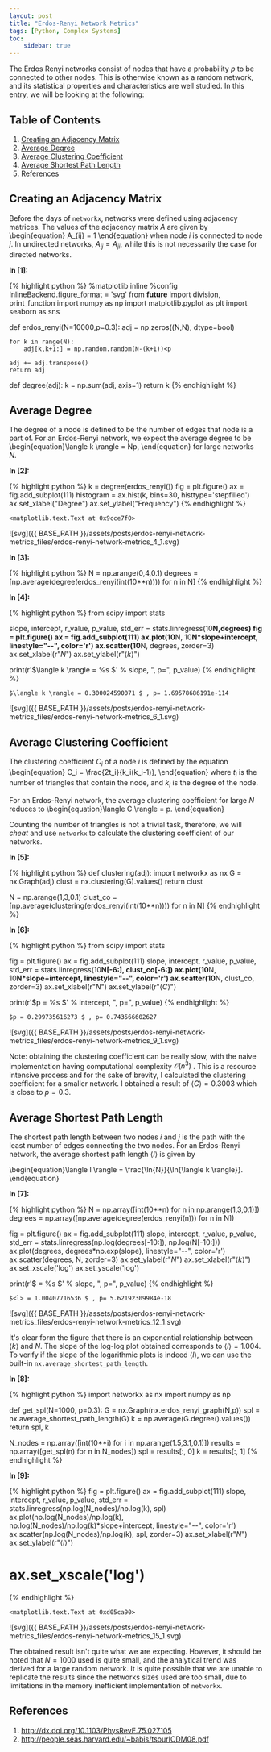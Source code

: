```yaml
---
layout: post
title: "Erdos-Renyi Network Metrics"
tags: [Python, Complex Systems]
toc: 
    sidebar: true
---
```

The Erdos Renyi networks consist of nodes that have a probability $p$ to be
connected to other nodes. This is otherwise known as a random network, and its
statistical properties and characteristics are well studied. In this entry, we
will be looking at the following:

## Table of Contents
1. [Creating an Adjacency Matrix](#creating-an-adjacency-matrix)
2. [Average Degree](#average-degree)
3. [Average Clustering Coefficient](#average-clustering-coefficient)
4. [Average Shortest Path Length](#average-shortest-path-length)
5. [References](#references)



## Creating an Adjacency Matrix

Before the days of `networkx`, networks were defined using adjacency matrices.
The values of the adjacency matrix $A$ are given by
\begin{equation}
 A_{ij} = 1
\end{equation}
when node $i$ is connected to node $j$.
In undirected networks, $A_{ij}=A_{ji}$, while this is not necessarily the case
for directed networks.

**In [1]:**

{% highlight python %}
%matplotlib inline
%config InlineBackend.figure_format = 'svg'
from __future__ import division, print_function
import numpy as np
import matplotlib.pyplot as plt
import seaborn as sns

def erdos_renyi(N=10000,p=0.3):
    adj = np.zeros((N,N), dtype=bool)

    for k in range(N):
        adj[k,k+1:] = np.random.random(N-(k+1))<p

    adj += adj.transpose()
    return adj

def degree(adj):
    k = np.sum(adj, axis=1)
    return k
{% endhighlight %}

## Average Degree

The degree of a node is defined to be the number of edges that node is a part
of. For an Erdos-Renyi network, we expect the average degree to be
\begin{equation}\langle k \rangle = Np,  \end{equation}
for large networks $N$.

**In [2]:**

{% highlight python %}
k = degree(erdos_renyi())
fig = plt.figure()
ax = fig.add_subplot(111)
histogram = ax.hist(k, bins=30, histtype='stepfilled')
ax.set_xlabel("Degree")
ax.set_ylabel("Frequency")
{% endhighlight %}




    <matplotlib.text.Text at 0x9cce7f0>




![svg]({{ BASE_PATH }}/assets/posts/erdos-renyi-network-metrics_files/erdos-renyi-network-metrics_4_1.svg)


**In [3]:**

{% highlight python %}
N = np.arange(0,4,0.1)
degrees = [np.average(degree(erdos_renyi(int(10**n)))) for n in N]
{% endhighlight %}

**In [4]:**

{% highlight python %}
from scipy import stats

slope, intercept, r_value, p_value, std_err = stats.linregress(10**N,degrees)
fig = plt.figure()
ax = fig.add_subplot(111)
ax.plot(10**N, 10**N*slope+intercept, linestyle="--", color='r')
ax.scatter(10**N, degrees, zorder=3)
ax.set_xlabel(r"$N$")
ax.set_ylabel(r"$\langle k \rangle$")


print(r'$\langle k \rangle = %s $' % slope, ", p=", p_value)
{% endhighlight %}

    $\langle k \rangle = 0.300024590071 $ , p= 1.69578686191e-114
    


![svg]({{ BASE_PATH }}/assets/posts/erdos-renyi-network-metrics_files/erdos-renyi-network-metrics_6_1.svg)


## Average Clustering Coefficient

The clustering coefficient $C_i$ of a node $i$ is defined by the equation
\begin{equation}
C_i  = \frac{2t_i}{k_i(k_i-1)},
\end{equation}
where $t_i$ is the number of triangles that contain the node, and $k_i$ is the
degree of the node.

For an Erdos-Renyi network, the average clustering coefficient for large $N$
reduces to
\begin{equation}\langle C \rangle = p.  \end{equation}

Counting the number of triangles is not a trivial task, therefore, we will
*cheat* and use `networkx` to calculate the clustering coefficient of our
networks.

**In [5]:**

{% highlight python %}
def clustering(adj):
    import networkx as nx
    G = nx.Graph(adj)
    clust = nx.clustering(G).values()
    return clust

N = np.arange(1,3,0.1)
clust_co = [np.average(clustering(erdos_renyi(int(10**n)))) for n in N]
{% endhighlight %}

**In [6]:**

{% highlight python %}
from scipy import stats

fig = plt.figure()
ax = fig.add_subplot(111)
slope, intercept, r_value, p_value, std_err = stats.linregress(10**N[-6:], clust_co[-6:])
ax.plot(10**N, 10**N*slope+intercept, linestyle="--", color='r')
ax.scatter(10**N, clust_co, zorder=3)
ax.set_xlabel(r"$N$")
ax.set_ylabel(r"$\langle C \rangle$")

print(r'$p = %s $' % intercept, ", p=", p_value)
{% endhighlight %}

    $p = 0.299735616273 $ , p= 0.743566602627
    


![svg]({{ BASE_PATH }}/assets/posts/erdos-renyi-network-metrics_files/erdos-renyi-network-metrics_9_1.svg)


Note: obtaining the clustering coefficient can be really slow, with the naive
implementation having computational complexity $\mathcal{O}(n^3)$ . This is a
resource intensive process and for the sake of brevity, I calculated the
clustering coefficient for a smaller network. I obtained a result of $\langle C
\rangle = 0.3003$ which is close to $p=0.3$.

## Average Shortest Path Length

The shortest path length between two nodes $i$ and $j$ is the path with the
least number of edges connecting the two nodes. For an Erdos-Renyi network, the
average shortest path length $\langle l \rangle$ is given by

\begin{equation}\langle l \rangle = \frac{\ln{N}}{\ln{\langle k \rangle}}.
\end{equation}


**In [7]:**

{% highlight python %}
N = np.array([int(10**n) for n in np.arange(1,3,0.1)])
degrees = np.array([np.average(degree(erdos_renyi(n))) for n in N])

fig = plt.figure()
ax = fig.add_subplot(111)
slope, intercept, r_value, p_value, std_err = stats.linregress(np.log(degrees[-10:]), np.log(N[-10:]))
ax.plot(degrees, degrees*np.exp(slope), linestyle="--", color='r')
ax.scatter(degrees, N, zorder=3)
ax.set_ylabel(r"$N$")
ax.set_xlabel(r"$\langle k \rangle$")
ax.set_xscale('log')
ax.set_yscale('log')

print(r'$<l> = %s $' % slope, ", p=", p_value)
{% endhighlight %}

    $<l> = 1.00407716536 $ , p= 5.62192309984e-18
    


![svg]({{ BASE_PATH }}/assets/posts/erdos-renyi-network-metrics_files/erdos-renyi-network-metrics_12_1.svg)


It's clear form the figure that there is an exponential relationship between
$\langle k \rangle$ and $N$. The slope of the log-log plot obtained corresponds
to $\langle l \rangle =1.004$. To verify if the slope of the logarithmic plots
is indeed $\langle l \rangle$, we can use the built-in
`nx.average_shortest_path_length`.

**In [8]:**

{% highlight python %}
import networkx as nx
import numpy as np

def get_spl(N=1000, p=0.3):
    G = nx.Graph(nx.erdos_renyi_graph(N,p))
    spl = nx.average_shortest_path_length(G)
    k = np.average(G.degree().values())
    return spl, k

N_nodes = np.array([int(10**i) for i in np.arange(1.5,3.1,0.1)])
results = np.array([get_spl(n) for n in N_nodes])
spl = results[:, 0]
k = results[:, 1]
{% endhighlight %}

**In [9]:**

{% highlight python %}
fig = plt.figure()
ax = fig.add_subplot(111)
slope, intercept, r_value, p_value, std_err = stats.linregress(np.log(N_nodes)/np.log(k), spl)
ax.plot(np.log(N_nodes)/np.log(k), np.log(N_nodes)/np.log(k)*slope+intercept, linestyle="--", color='r')
ax.scatter(np.log(N_nodes)/np.log(k), spl, zorder=3)
ax.set_xlabel(r"$N$")
ax.set_ylabel(r"$\langle l \rangle$")
# ax.set_xscale('log')

{% endhighlight %}




    <matplotlib.text.Text at 0xd05ca90>




![svg]({{ BASE_PATH }}/assets/posts/erdos-renyi-network-metrics_files/erdos-renyi-network-metrics_15_1.svg)


The obtained result isn't quite what we are expecting.  However, it should be
noted that $N=1000$ used is quite small, and the analytical trend was derived
for a large random network. It is quite possible that we are unable to replicate
the results since the networks sizes used are too small, due to limitations in
the memory inefficient implementation of `networkx`.

## References
1. http://dx.doi.org/10.1103/PhysRevE.75.027105
2. http://people.seas.harvard.edu/~babis/tsourICDM08.pdf
